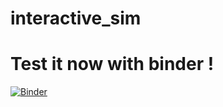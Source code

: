 # interactive_sim

# Test it now with binder !
[![Binder](https://mybinder.org/badge.svg)](https://mybinder.org/v2/gh/arthurgaudron/interactive_sim/master)
